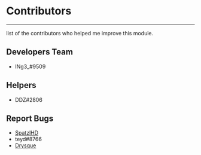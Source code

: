 # Contributors

-----------

list of the contributors who helped me improve this module.

<!--Make It Readable // Make It Readable // Make It Readable //-->

## Developers Team

- INg3_#9509

<!--Make It Readable // Make It Readable // Make It Readable //-->

## Helpers

- DDZ#2806

<!--Make It Readable // Make It Readable // Make It Readable //-->

## Report Bugs

- [SpatzlHD](https://github.com/SpatzlHD)
- teyd#8766
- [Drysque](https://github.com/Drysque)

<!--Make It Readable // Make It Readable // Make It Readable //-->